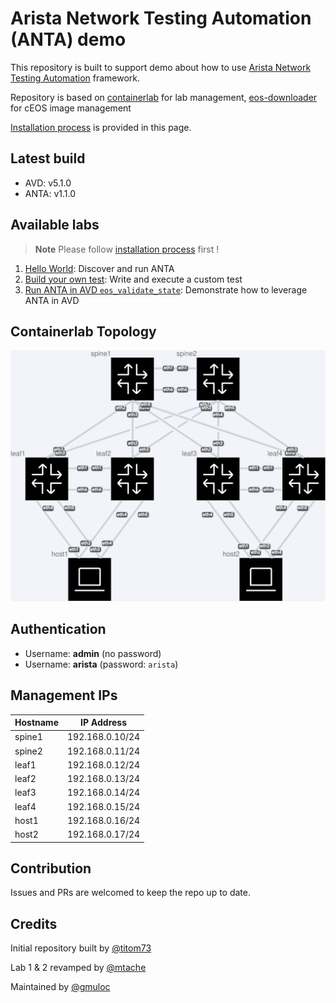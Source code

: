 <!--
  ~ Copyright (c) 2024 Arista Networks, Inc.
  ~ Use of this source code is governed by the Apache License 2.0
  ~ that can be found in the LICENSE file.
  -->
# Arista Network Testing Automation (ANTA) demo

This repository is built to support demo about how to use [Arista Network Testing Automation](https://anta.arista.com) framework.

Repository is based on [containerlab](https://containerlab.dev/) for lab management, [eos-downloader](https://github.com/titom73/eos-downloader) for cEOS image management

[Installation process](./docs/installation.md) is provided in this page.

## Latest build

- AVD: v5.1.0
- ANTA: v1.1.0

## Available labs

> **Note**
> Please follow [installation process](./docs/installation.md) first !

1. [Hello World](1-hello-world/README.md): Discover and run ANTA
2. [Build your own test](2-custom-test/README.md): Write and execute a custom test
3. [Run ANTA in AVD `eos_validate_state`](3-avd-eos-validate-state/README.md): Demonstrate how to leverage ANTA in AVD

## Containerlab Topology

![topology](docs/topology.clab.svg)

## Authentication

- Username: **admin** (no password)
- Username: **arista** (password: `arista`)

## Management IPs

| Hostname | IP Address      |
| -------- | --------------  |
| spine1   | 192.168.0.10/24 |
| spine2   | 192.168.0.11/24 |
| leaf1    | 192.168.0.12/24 |
| leaf2    | 192.168.0.13/24 |
| leaf3    | 192.168.0.14/24 |
| leaf4    | 192.168.0.15/24 |
| host1    | 192.168.0.16/24 |
| host2    | 192.168.0.17/24 |

## Contribution

Issues and PRs are welcomed to keep the repo up to date.

## Credits

Initial repository built by [@titom73](https://github.com/titom73)

Lab 1 & 2 revamped by [@mtache](https://github.com/mtache)

Maintained by [@gmuloc](https://github.com/gmuloc)
